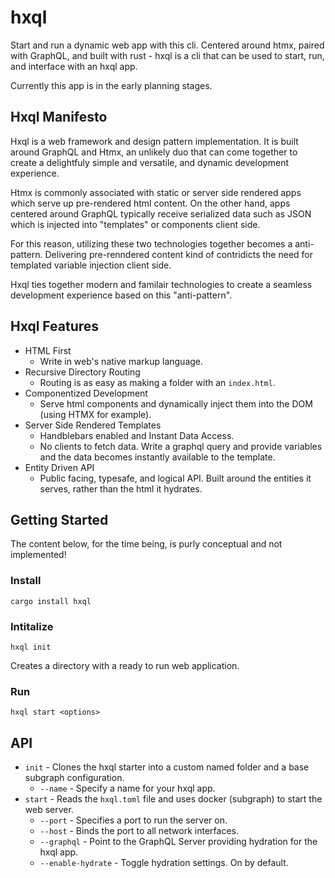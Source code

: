 # hxql

Start and run a dynamic web app with this cli. Centered around htmx, paired with
GraphQL, and built with rust - hxql is a cli that can be used to start, run, and 
interface with an hxql app.

Currently this app is in the early planning stages.

## Hxql Manifesto

Hxql is a web framework and design pattern implementation. It is built around GraphQL and
Htmx, an unlikely duo that can come together to create a delightfuly simple and 
versatile, and dynamic development experience. 

Htmx is commonly associated with static or server side rendered apps which serve up pre-rendered
html content. On the other hand, apps centered around GraphQL typically receive serialized 
data such as JSON which is injected into "templates" or components client side. 

For this reason, utilizing these two technologies together becomes a anti-pattern. Delivering
pre-renndered content kind of contridicts the need for templated variable injection client side.

Hxql ties together modern and familair technologies to create a seamless development experience
based on this "anti-pattern".

## Hxql Features

- HTML First
    - Write in web's native markup language.
- Recursive Directory Routing
    - Routing is as easy as making a folder with an `index.html`. 
- Componentized Development
    - Serve html components and dynamically inject them into the DOM (using HTMX for example).
- Server Side Rendered Templates
    - Handblebars enabled and Instant Data Access.
    - No clients to fetch data. Write a graphql query and provide variables and the data
    becomes instantly available to the template.
- Entity Driven API
    - Public facing, typesafe, and logical API. Built around the entities it serves, rather
    than the html it hydrates.

## Getting Started 

The content below, for the time being, is purly conceptual and not implemented!

### Install

`cargo install hxql`

### Intitalize 

`hxql init`

Creates a directory with a ready to run web application.

### Run

`hxql start <options>`

## API

- `init` - Clones the hxql starter into a custom named folder and a base subgraph configuration.
    - `--name` - Specify a name for your hxql app.
- `start` - Reads the `hxql.toml` file and uses docker (subgraph) to start the web server.
    - `--port` - Specifies a port to run the server on.
    - `--host` - Binds the port to all network interfaces.
    - `--graphql` - Point to the GraphQL Server providing hydration for the hxql app.
    - `--enable-hydrate` - Toggle hydration settings. On by default.
